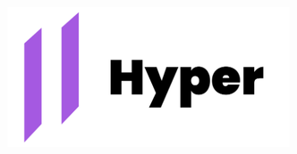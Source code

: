 <img src="https://github.com/Wyatt-Stanke/hyper/blob/main/assets/hyper-logo-text.svg" alt="hyper logo" />